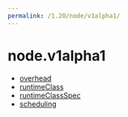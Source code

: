 ```yaml
---
permalink: /1.20/node/v1alpha1/
---
```


# node.v1alpha1



* [overhead](overhead.md)
* [runtimeClass](runtimeClass.md)
* [runtimeClassSpec](runtimeClassSpec.md)
* [scheduling](scheduling.md)